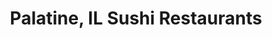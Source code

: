 ---
layout: city
title: Palatine, IL Sushi Restaurants
permalink: /illinois/palatine/
stateAbbr: IL
stateName: Illinois
cityName: Palatine

---